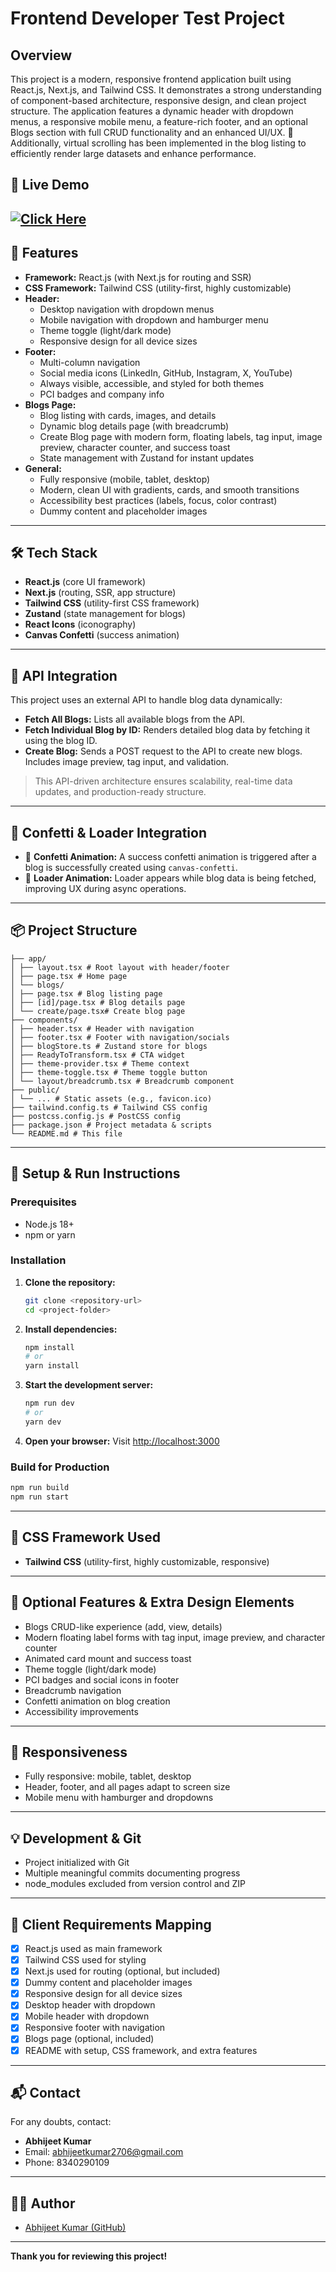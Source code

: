# Frontend Developer Test Project

## Overview

This project is a modern, responsive frontend application built using React.js, Next.js, and Tailwind CSS. It demonstrates a strong understanding of component-based architecture, responsive design, and clean project structure. The application features a dynamic header with dropdown menus, a responsive mobile menu, a feature-rich footer, and an optional Blogs section with full CRUD functionality and an enhanced UI/UX.
🧠 Additionally, virtual scrolling has been implemented in the blog listing to efficiently render large datasets and enhance performance.


## 🚀 Live Demo

[![Click Here](https://img.shields.io/badge/Click%20Here-blue?style=for-the-badge)](https://blog-app-three-henna.vercel.app/)
---

## 🚀 Features


- **Framework:** React.js (with Next.js for routing and SSR)
- **CSS Framework:** Tailwind CSS (utility-first, highly customizable)
- **Header:**
  - Desktop navigation with dropdown menus
  - Mobile navigation with dropdown and hamburger menu
  - Theme toggle (light/dark mode)
  - Responsive design for all device sizes
- **Footer:**
  - Multi-column navigation
  - Social media icons (LinkedIn, GitHub, Instagram, X, YouTube)
  - Always visible, accessible, and styled for both themes
  - PCI badges and company info
- **Blogs Page:**
  - Blog listing with cards, images, and details
  - Dynamic blog details page (with breadcrumb)
  - Create Blog page with modern form, floating labels, tag input, image preview, character counter, and success toast
  - State management with Zustand for instant updates
- **General:**
  - Fully responsive (mobile, tablet, desktop)
  - Modern, clean UI with gradients, cards, and smooth transitions
  - Accessibility best practices (labels, focus, color contrast)
  - Dummy content and placeholder images

---

## 🛠️ Tech Stack

- **React.js** (core UI framework)
- **Next.js** (routing, SSR, app structure)
- **Tailwind CSS** (utility-first CSS framework)
- **Zustand** (state management for blogs)
- **React Icons** (iconography)
- **Canvas Confetti** (success animation)

---
## 📡 API Integration

This project uses an external API to handle blog data dynamically:

- **Fetch All Blogs:** Lists all available blogs from the API.
- **Fetch Individual Blog by ID:** Renders detailed blog data by fetching it using the blog ID.
- **Create Blog:** Sends a POST request to the API to create new blogs. Includes image preview, tag input, and validation.

> This API-driven architecture ensures scalability, real-time data updates, and production-ready structure.

---

## 🎉 Confetti & Loader Integration

- 🎊 **Confetti Animation:** A success confetti animation is triggered after a blog is successfully created using `canvas-confetti`.
- 🔄 **Loader Animation:** Loader appears while blog data is being fetched, improving UX during async operations.

---

## 📦 Project Structure

```
├── app/
│ ├── layout.tsx # Root layout with header/footer
│ ├── page.tsx # Home page
│ └── blogs/
│ ├── page.tsx # Blog listing page
│ ├── [id]/page.tsx # Blog details page
│ └── create/page.tsx# Create blog page
├── components/
│ ├── header.tsx # Header with navigation
│ ├── footer.tsx # Footer with navigation/socials
│ ├── blogStore.ts # Zustand store for blogs
│ ├── ReadyToTransform.tsx # CTA widget
│ ├── theme-provider.tsx # Theme context
│ ├── theme-toggle.tsx # Theme toggle button
│ └── layout/breadcrumb.tsx # Breadcrumb component
├── public/
│ └── ... # Static assets (e.g., favicon.ico)
├── tailwind.config.ts # Tailwind CSS config
├── postcss.config.js # PostCSS config
├── package.json # Project metadata & scripts
└── README.md # This file
```

---

## 🚀 Setup & Run Instructions

### Prerequisites
- Node.js 18+
- npm or yarn

### Installation

1. **Clone the repository:**
   ```bash
   git clone <repository-url>
   cd <project-folder>
   ```
2. **Install dependencies:**
   ```bash
   npm install
   # or
   yarn install
   ```
3. **Start the development server:**
   ```bash
   npm run dev
   # or
   yarn dev
   ```
4. **Open your browser:**
   Visit [http://localhost:3000](http://localhost:3000)

### Build for Production
```bash
npm run build
npm run start
```

---

## 🎨 CSS Framework Used
- **Tailwind CSS** (utility-first, highly customizable, responsive)

---

## 📝 Optional Features & Extra Design Elements
- Blogs CRUD-like experience (add, view, details)
- Modern floating label forms with tag input, image preview, and character counter
- Animated card mount and success toast
- Theme toggle (light/dark mode)
- PCI badges and social icons in footer
- Breadcrumb navigation
- Confetti animation on blog creation
- Accessibility improvements

---

## 📱 Responsiveness
- Fully responsive: mobile, tablet, desktop
- Header, footer, and all pages adapt to screen size
- Mobile menu with hamburger and dropdowns

---

## 💡 Development & Git
- Project initialized with Git
- Multiple meaningful commits documenting progress
- node_modules excluded from version control and ZIP

---

## 📄 Client Requirements Mapping
- [x] React.js used as main framework
- [x] Tailwind CSS used for styling
- [x] Next.js used for routing (optional, but included)
- [x] Dummy content and placeholder images
- [x] Responsive design for all device sizes
- [x] Desktop header with dropdown
- [x] Mobile header with dropdown
- [x] Responsive footer with navigation
- [x] Blogs page (optional, included)
- [x] README with setup, CSS framework, and extra features

---

## 📬 Contact
For any doubts, contact:
- **Abhijeet Kumar**
- Email: abhijeetkumar2706@gmail.com
- Phone: 8340290109

---

## 👨‍💻 Author
- [Abhijeet Kumar (GitHub)](https://github.com/Abhijeet2706)

---

**Thank you for reviewing this project!**
